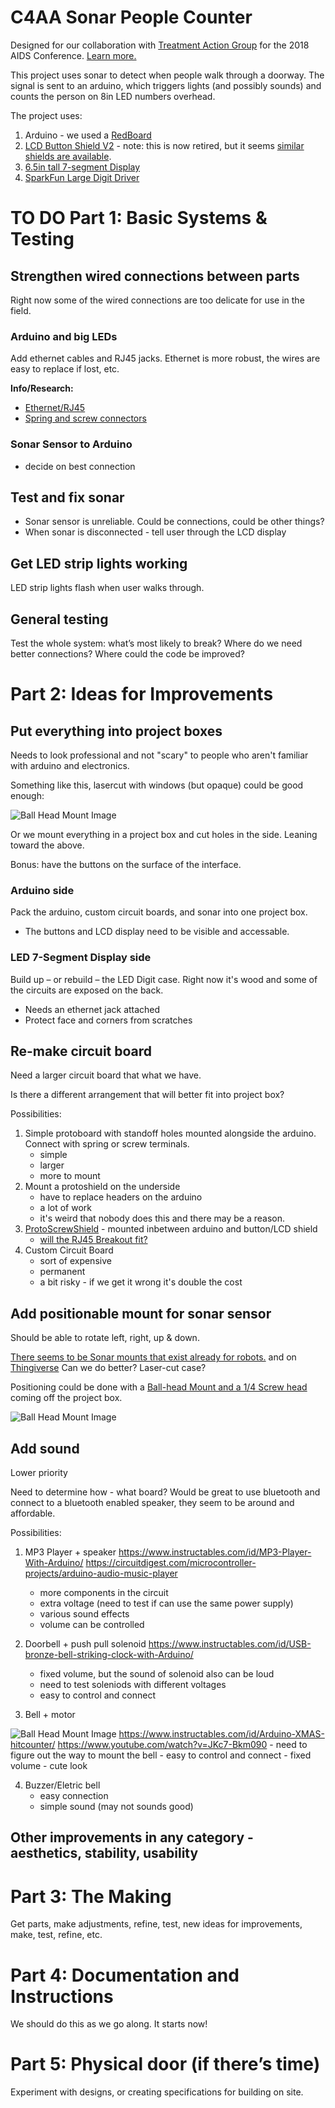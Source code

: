 # C4AA Sonar People Counter

Designed for our collaboration with [Treatment Action Group](http://www.treatmentactiongroup.org/) for the 2018 AIDS Conference. [Learn more.](https://c4aa.org/2018/08/amsterdamcaa2018/)

This project uses sonar to detect when people walk through a doorway. The signal is sent to an arduino, which triggers lights (and possibly sounds) and counts the person on 8in LED numbers overhead.

The project uses:

1. Arduino - we used a [RedBoard](https://www.sparkfun.com/products/13975)
2. [LCD Button Shield V2](https://www.sparkfun.com/products/retired/13293) - note: this is now retired, but it seems [similar shields are available](https://www.adafruit.com/?q=LCD%20Shield%20Kit%20w%2F%2016x2%20Character%20Display).
3. [6.5in tall 7-segment Display](https://www.sparkfun.com/products/8530)
4. [SparkFun Large Digit Driver](https://www.sparkfun.com/products/13279)

# TO DO Part 1: Basic Systems & Testing

## Strengthen wired connections between parts

Right now some of the wired connections are too delicate for use in the field.

### Arduino and big LEDs

Add ethernet cables and RJ45 jacks. Ethernet is more robust, the wires are easy to replace if lost, etc.

**Info/Research:**

- [Ethernet/RJ45](https://learn.sparkfun.com/tutorials/connector-basics#other-connectors)
- [Spring and screw connectors](https://learn.sparkfun.com/tutorials/connector-basics#temporary-connectors)


### Sonar Sensor to Arduino

- decide on best connection

## Test and fix sonar

- Sonar sensor is unreliable. Could be connections, could be other things?
- When sonar is disconnected - tell user through the LCD display

## Get LED strip lights working

LED strip lights flash when user walks through.

## General testing

Test the whole system: what’s most likely to break? Where do we need better connections? Where could the code be improved?

# Part 2: Ideas for Improvements

## Put everything into project boxes

Needs to look professional and not "scary" to people who aren't familiar with arduino and electronics.

Something like this, lasercut with windows (but opaque) could be good enough:

![Ball Head Mount Image](docs/img/lcdbuttonshield-box.jpg "")

Or we mount everything in a project box and cut holes in the side. Leaning toward the above.

Bonus: have the buttons on the surface of the interface.

### Arduino side

Pack the arduino, custom circuit boards, and sonar into one project box.

- The buttons and LCD display need to be visible and accessable.

### LED 7-Segment Display side

Build up – or rebuild – the LED Digit case. Right now it's wood and some of the circuits are exposed on the back. 

- Needs an ethernet jack attached
- Protect face and corners from scratches

## Re-make circuit board

Need a larger circuit board that what we have.

Is there a different arrangement that will better fit into project box?

Possibilities:

1. Simple protoboard with standoff holes mounted alongside the arduino. Connect with spring or screw terminals.
    - simple
    - larger
    - more to mount
1. Mount a protoshield on the underside
    - have to replace headers on the arduino
    - a lot of work
    - it's weird that nobody does this and there may be a reason.
1. [ProtoScrewShield](https://www.sparkfun.com/products/9729) - mounted inbetween arduino and button/LCD shield
    - [will the RJ45 Breakout fit?](https://www.sparkfun.com/products/716)
3. Custom Circuit Board
    - sort of expensive
    - permanent
    - a bit risky - if we get it wrong it's double the cost
 
## Add positionable mount for sonar sensor

Should be able to rotate left, right, up & down. 

[There seems to be Sonar mounts that exist already for robots.](https://duckduckgo.com/?q=sonar+sensor+ping+mount&atb=v136-1&iar=images&iax=images&ia=images) and on [Thingiverse](https://www.thingiverse.com/search?q=sonar&dwh=655d02734e5d166) Can we do better? Laser-cut case?

Positioning could be done with a [Ball-head Mount and a 1/4 Screw head](https://www.thingiverse.com/search?q=sonar&dwh=655d02734e5d166) coming off the project box.

![Ball Head Mount Image](docs/img/ballheadmount.jpg "")

## Add sound

Lower priority

Need to determine how - what board? Would be great to use bluetooth and connect to a bluetooth enabled speaker, they seem to be around and affordable.

Possibilities:

1. MP3 Player + speaker
	https://www.instructables.com/id/MP3-Player-With-Arduino/
	https://circuitdigest.com/microcontroller-projects/arduino-audio-music-player
	- more components in the circuit 
	- extra voltage (need to test if can use the same power supply)
	- various sound effects 
	- volume can be controlled 

2. Doorbell + push pull solenoid 
	https://www.instructables.com/id/USB-bronze-bell-striking-clock-with-Arduino/
	- fixed volume, but the sound of solenoid also can be loud 
	- need to test soleniods with different voltages
	- easy to control and connect  

3. Bell + motor

![Ball Head Mount Image](docs/img/bell.jpg "")
	https://www.instructables.com/id/Arduino-XMAS-hitcounter/
	https://www.youtube.com/watch?v=JKc7-Bkm090
	- need to figure out the way to mount the bell
	- easy to control and connect 
	- fixed volume
	- cute look

4. Buzzer/Eletric bell
	- easy connection
	- simple sound (may not sounds good)

## Other improvements in any category - aesthetics, stability, usability

# Part 3: The Making

Get parts, make adjustments, refine, test, new ideas for improvements, make, test, refine, etc.

# Part 4: Documentation and Instructions

We should do this as we go along. It starts now!

# Part 5: Physical door (if there’s time)

Experiment with designs, or creating specifications for building on site.
